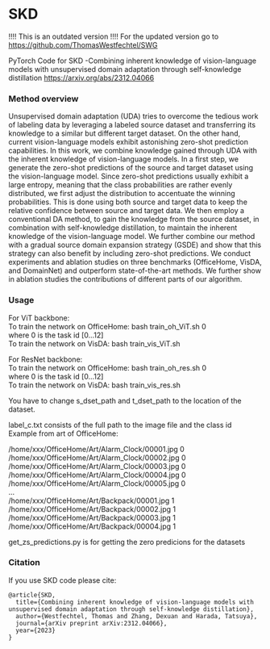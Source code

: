 # SKD

!!!! This is an outdated version !!!!
For the updated version go to https://github.com/ThomasWestfechtel/SWG



PyTorch Code for SKD -Combining inherent knowledge of vision-language models with unsupervised domain adaptation through self-knowledge distillation
https://arxiv.org/abs/2312.04066

### Method overview
Unsupervised domain adaptation (UDA) tries to overcome the tedious work of labeling data by leveraging a labeled source dataset and transferring its knowledge to a similar but different target dataset. On the other hand, current vision-language models exhibit astonishing zero-shot prediction capabilities. In this work, we combine knowledge gained through UDA with the inherent knowledge of vision-language models.
In a first step, we generate the zero-shot predictions of the source and target dataset using the vision-language model. Since zero-shot predictions usually exhibit a large entropy, meaning that the class probabilities are rather evenly distributed, we first adjust the distribution to accentuate the winning probabilities. This is done using both source and target data to keep the relative confidence between source and target data. We then employ a conventional DA method, to gain the knowledge from the source dataset, in combination with self-knowledge distillation, to maintain the inherent knowledge of the vision-language model. 
We further combine our method with a gradual source domain expansion strategy (GSDE) and show that this strategy can also benefit by including zero-shot predictions. 
We conduct experiments and ablation studies on three benchmarks (OfficeHome, VisDA, and DomainNet) and outperform state-of-the-art methods. We further show in ablation studies the contributions of different parts of our algorithm.

### Usage
For ViT backbone:  
To train the network on OfficeHome: 	bash train_oh_ViT.sh 0  
where 0 is the task id [0...12]  
To train the network on VisDA: 	bash train_vis_ViT.sh  

For ResNet backbone:  
To train the network on OfficeHome: 	bash train_oh_res.sh 0  
where 0 is the task id [0...12]  
To train the network on VisDA: 	bash train_vis_res.sh  

You have to change s_dset_path and t_dset_path to the location of the dataset.  

label_c.txt consists of the full path to the image file and the class id  
Example from art of OfficeHome:  

/home/xxx/OfficeHome/Art/Alarm_Clock/00001.jpg 0  
/home/xxx/OfficeHome/Art/Alarm_Clock/00002.jpg 0  
/home/xxx/OfficeHome/Art/Alarm_Clock/00003.jpg 0  
/home/xxx/OfficeHome/Art/Alarm_Clock/00004.jpg 0  
/home/xxx/OfficeHome/Art/Alarm_Clock/00005.jpg 0  
...  
/home/xxx/OfficeHome/Art/Backpack/00001.jpg 1  
/home/xxx/OfficeHome/Art/Backpack/00002.jpg 1  
/home/xxx/OfficeHome/Art/Backpack/00003.jpg 1  
/home/xxx/OfficeHome/Art/Backpack/00004.jpg 1  

get_zs_predictions.py is for getting the zero predicions for the datasets

### Citation
If you use SKD code please cite:
```text
@article{SKD,
  title={Combining inherent knowledge of vision-language models with unsupervised domain adaptation through self-knowledge distillation},
  author={Westfechtel, Thomas and Zhang, Dexuan and Harada, Tatsuya},
  journal={arXiv preprint arXiv:2312.04066},
  year={2023}
}
```
